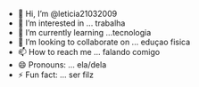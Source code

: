 - 👋 Hi, I’m @leticia21032009
- 👀 I’m interested in ... trabalha
- 🌱 I’m currently learning ...tecnologia
- 💞️ I’m looking to collaborate on ... eduçao fisica
- 📫 How to reach me ... falando comigo
- 😄 Pronouns: ... ela/dela
- ⚡ Fun fact: ... ser filz

<!---
leticia21032009/leticia21032009 is a ✨ special ✨ repository because its `README.md` (this file) appears on your GitHub profile.
You can click the Preview link to take a look at your changes.
--->
